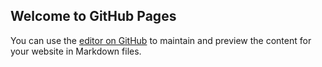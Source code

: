 ## Welcome to GitHub Pages

You can use the [editor on GitHub](https://github.com/qq546002574/my-storage/edit/gh-pages/index.md) to maintain and preview the content for your website in Markdown files.